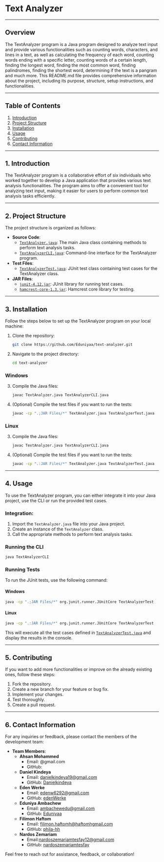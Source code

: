 # Text Analyzer

---

## Overview

The TextAnalyzer program is a Java program designed to analyze text input and provide various functionalities such as counting words, characters, and lines in a text, as well as calculating the frequency of each word, counting words ending with a specific letter, counting words of a certain length, finding the longest word, finding the most common word, finding palindromes, finding the shortest word, determining if the text is a pangram and much more. This README.md file provides comprehensive information about the project, including its purpose, structure, setup instructions, and functionalities.

---

## Table of Contents

1. [Introduction](#introduction)
2. [Project Structure](#project-structure)
3. [Installation](#installation)
4. [Usage](#usage)
5. [Contributing](#contributing)
6. [Contact Information](#contact-information)

---

## 1. Introduction

The TextAnalyzer program is a collaborative effort of six individuals who worked together to develop a Java application that provides various text analysis functionalities. The program aims to offer a convenient tool for analyzing text input, making it easier for users to perform common text analysis tasks efficiently.

---

## 2. Project Structure

The project structure is organized as follows:

- **Source Code**:
  - [`TextAnalyzer.java`](./TextAnalyzer.java): The main Java class containing methods to perform text analysis tasks.
  - [`TextAnalyzerCLI.java`](./TextAnalyzerCLI.java): Command-line interface for the TextAnalyzer program.
- **Test Files**:
  - [`TextAnalyzerTest.java`](./TextAnalyzerTest.java): JUnit test class containing test cases for the TextAnalyzer class.
- **JAR Files**:
  - [`junit-4.12.jar`](./JAR%20Files/junit-4.12.jar): JUnit library for running test cases.
  - [`hamcrest-core-1.3.jar`](./JAR%20Files/hamcrest-core-1.3.jar): Hamcrest core library for testing.

---


## 3. Installation

Follow the steps below to set up the TextAnalyzer program on your local machine:

1. Clone the repository:

   ```bash
   git clone https://github.com/Eduniyaa/text-analyzer.git
   ```

2. Navigate to the project directory:

   ```bash
   cd text-analyzer
   ```

### Windows

3. Compile the Java files:

   ```bash
   javac TextAnalyzer.java TextAnalyzerCLI.java
   ```

4. (Optional) Compile the test files if you want to run the tests:

   ```bash
   javac -cp ".;JAR Files/*" TextAnalyzer.java TextAnalyzerTest.java
   ```

### Linux

3. Compile the Java files:

   ```bash
   javac TextAnalyzer.java TextAnalyzerCLI.java
   ```

4. (Optional) Compile the test files if you want to run the tests:

   ```bash
   javac -cp ".:JAR Files/*" TextAnalyzer.java TextAnalyzerTest.java
   ```

---

## 4. Usage

To use the TextAnalyzer program, you can either integrate it into your Java project, use the CLI or run the provided test cases.

### Integration:

1. Import the `TextAnalyzer.java` file into your Java project.
2. Create an instance of the `TextAnalyzer` class.
3. Call the appropriate methods to perform text analysis tasks.

### Running the CLI

```bash
java TextAnalyzerCLI
```

### Running Tests

To run the JUnit tests, use the following command:

#### Windows

```bash
java -cp ".;JAR Files/*" org.junit.runner.JUnitCore TextAnalyzerTest
```

#### Linux

```bash
java -cp ".:JAR Files/*" org.junit.runner.JUnitCore TextAnalyzerTest
```

This will execute all the test cases defined in [`TextAnalyzerTest.java`](./TextAanlyzerTest.java) and display the results in the console.

---

## 5. Contributing

If you want to add more functionalities or improve on the already existing ones, follow these steps:

1. Fork the repository.
2. Create a new branch for your feature or bug fix.
3. Implement your changes.
4. Test thoroughly.
5. Create a pull request.

---

## 6. Contact Information

For any inquiries or feedback, please contact the members of the development team:

- **Team Members**:
  - **Ahsan Mohammed**
    - Email: @gmail.com
    - GitHub: [](https://github.com/)
  - **Daniel Kindeya**
    - Email: danielkindeya19@gmail.com
    - GitHub: [Danielkindeya](https://github.com/Danielkindeya)
  - **Eden Werke**
    - Email: edenw6292@gmail.com
    - GitHub: [edenWerke](https://github.com/edenWerke)
  - **Eduniya Ambachew**
    - Email: ambachewedu@gmail.com
    - GitHub: [Eduniyaa](https://github.com/Eduniyaa)
  - **Filimon Haftom**
    - Email: filimon.haftomh@haftomhgmail.com
    - GitHub: [phila-hh](https://github.com/phila-hh)
  - **Nardos Zemariam**
    - Email:nardoszemariamtesfay12@gmail.com
    - GitHub: [nardoszemariamtesfay](https://github.com/nardoszemariamtesfay)

Feel free to reach out for assistance, feedback, or collaboration!
